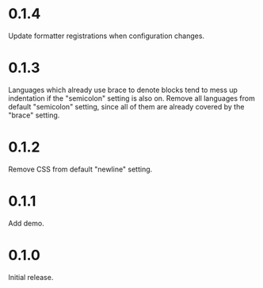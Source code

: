 # 0.1.4

Update formatter registrations when configuration changes.

# 0.1.3

Languages which already use brace to denote blocks tend to mess up indentation if the "semicolon" setting is also on. Remove all languages from default "semicolon" setting, since all of them are already covered by the "brace" setting.

# 0.1.2

Remove CSS from default "newline" setting.

# 0.1.1

Add demo.

# 0.1.0

Initial release.
